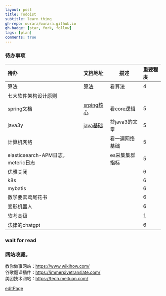 ```yaml
---
layout: post
title: Todoist
subtitle: learn thing
gh-repo: wurara/wurara.github.io
gh-badge: [star, fork, follow]
tags: [plan]
comments: true
---
```





### 待办事项


| 待办                               | 文档地址                                                     | 描述           | 重要程度 |
| :--------------------------------- | :----------------------------------------------------------- | -------------- | :------- |
| 算法                               | [算法](https://github.com/trekhleb/javascript-algorithms)    | 看算法         | 4        |
| 七大软件架构设计原则               |                                                              |                |          |
| spring文档                         | [srping核心](https://docs.spring.io/spring-framework/docs/current/reference/html/core.html#spring-core) | 看core逻辑     | 5        |
| java3y                             | [java基础](https://github.com/ZhongFuCheng3y/athena)         | 抄java3的文章  | 5        |
| 计算机网络                         |                                                              | 看一遍网络基础 | 5        |
| elasticsearch-APM日志，meteric日志 |                                                              | es采集集群指标 | 5        |
| 优雅关闭                           |                                                              |                | 6        |
| k8s                                |                                                              |                | 6        |
| mybatis                            |                                                              |                | 6        |
| 数学要素鸢尾花书                     |                                                              |                | 6        |
| 变形机器人                          |                                                              |                | 6        |
| 软考高级                          |                                                              |                | 1        |
| 法律的chatgpt                     |                                                              |                | 6        |


### wait for read
[](https://blog.csdn.net/chuanchengdabing/article/details/114283909)

### 网站收藏。
教你做事网站：https://www.wikihow.com/   
谷歌翻译插件：https://immersivetranslate.com/   
美团技术网站：https://tech.meituan.com/  




[editPage](https://github.com/wurara/wurara.github.io/edit/master/_posts/2022-12-30-todo.md)

